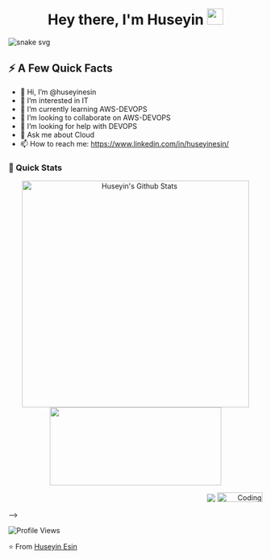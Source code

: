 <!--- 
### Hi there 👋
## I am Huseyin Esin
--->
 
## <h1 align="center">Hey there, I'm Huseyin <img src="https://media.giphy.com/media/hvRJCLFzcasrR4ia7z/giphy.gif" width="32">

![snake svg](https://github.com/huseyinesin/huseyinesin/blob/output/github-contribution-grid-snake.svg)

## ⚡️ A Few Quick Facts

<!--
- 🔭 I’m currently working on AWS-DEVOPS -->
- 👋 Hi, I’m @huseyinesin
- 👀 I’m interested in IT
- 🌱 I’m currently learning AWS-DEVOPS
- 💞️ I’m looking to collaborate on AWS-DEVOPS
- 🤔 I’m looking for help with DEVOPS
- 💬 Ask me about Cloud
- 📫 How to reach me: https://www.linkedin.com/in/huseyinesin/



<!--
[banner]: https://raw.githubusercontent.com/bradgarropy/bradgarropy/master/banner.png
🏡 [website][website] **|** 
🐦 [twitter][twitter] **|** 
📺 [youtube][youtube] **|** 
🎥 [twitch][twitch] **|** 
📰 [newsletter][newsletter] **|** 
📦 [npm][npm] **|** 
📷 [instagram][instagram] **|** 
👔 [linkedin][https://www.linkedin.com/in/huseyinesin/]
-->





### 🚀 Quick Stats
<p align="center">
<img width="450" align="center" src="https://github-readme-stats.vercel.app/api?username=huseyinesin&show_icons=true&line_height=21&theme=react" alt="Huseyin's Github Stats" />
<img width="340" height="155" align="center" 
     src="https://github-readme-stats.vercel.app/api/top-langs/?username=huseyinesin&langs_count=6&hide=handlebars,jupyter notebook,css&theme=react&line_height=27&layout=compact" />
</p>

 [ <p align="right"> ![](https://img.shields.io/badge/dynamic/json?color=000000&label=GitHub&query=%24.data.totalSubs&suffix=%20followers&url=https%3A%2F%2Fapi.spencerwoo.com%2Fsubstats%2F%3Fsource%3Dgithub%26queryKey%huseyinesin)](https://github.com/huseyinesin) <img alt="Coding" width="90" height="19" src="https://komarev.com/ghpvc/?username=huseyinesin&label=Profile%20views&color=129e00&style=plastic" alt="Huseyin" /> </p> 
-->

![Profile Views](https://komarev.com/ghpvc/?username=huseyinesin)

⭐️ From [Huseyin Esin](https://github.com/huseyinesin)
<!--
**huseyinesin/huseyinesin** is a ✨ _special_ ✨ repository because its `README.md` (this file) appears on your GitHub profile.
-->
